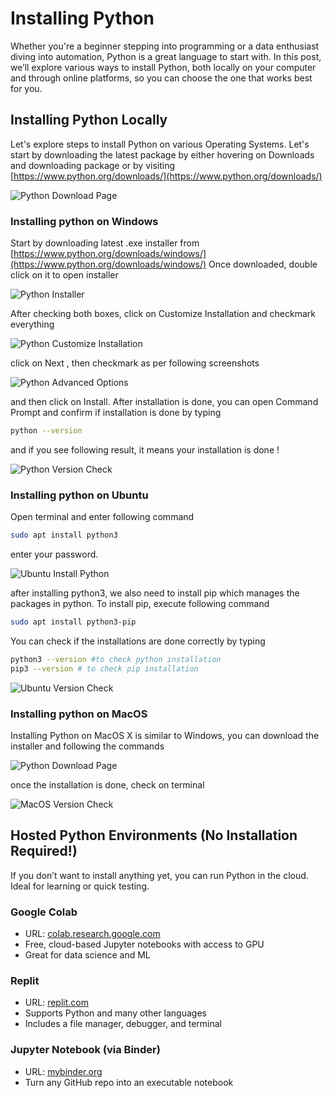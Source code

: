 # Installing Python

Whether you're a beginner stepping into programming or a data enthusiast diving into automation, Python is a great language to start with. In this post, we’ll explore various ways to install Python, both locally on your computer and through online platforms, so you can choose the one that works best for you. 

## Installing Python Locally

Let's explore steps to install Python on various Operating Systems. Let's start by downloading the latest package by either hovering on Downloads and downloading package or by visiting [https://www.python.org/downloads/](https://www.python.org/downloads/)

![Python Download Page](../assets/images/1.png)

### Installing python on Windows 
Start by downloading latest .exe installer from [https://www.python.org/downloads/windows/](https://www.python.org/downloads/windows/)
Once downloaded, double click on it to open installer 

![Python Installer](../assets/images/2.png)

After checking both boxes, click on Customize Installation and checkmark everything

![Python Customize Installation](../assets/images/3.png)

click on Next , then checkmark as per following screenshots

![Python Advanced Options](../assets/images/4.png)

and then click on Install. After installation is done, you can open Command Prompt and confirm if installation is done by typing

```bash
python --version
```

and if you see following result, it means your installation is done ! 

![Python Version Check](../assets/images/5.png)

### Installing python on Ubuntu 

Open terminal and enter following command

```bash
sudo apt install python3
```

enter your password.

![Ubuntu Install Python](../assets/images/6.png)

after installing python3, we also need to install pip which manages the packages in python. To install pip, execute following command

```bash
sudo apt install python3-pip
```

You can check if the installations are done correctly by typing 

```bash
python3 --version #to check python installation
pip3 --version # to check pip installation
```
![Ubuntu Version Check](../assets/images/7.png)

### Installing python on MacOS

Installing Python on MacOS X is similar to Windows, you can download the installer and following the commands 

![Python Download Page](../assets/images/8.png)

once the installation is done, check on terminal

![MacOS Version Check](../assets/images/9.png)

## Hosted Python Environments (No Installation Required!)

If you don’t want to install anything yet, you can run Python in the cloud. Ideal for learning or quick testing.

### Google Colab

- URL: [colab.research.google.com](colab.research.google.com)
- Free, cloud-based Jupyter notebooks with access to GPU
- Great for data science and ML

### Replit

- URL: [replit.com](replit.com)
- Supports Python and many other languages
- Includes a file manager, debugger, and terminal

### Jupyter Notebook (via Binder)

- URL: [mybinder.org](www.mybinder.org)
- Turn any GitHub repo into an executable notebook


